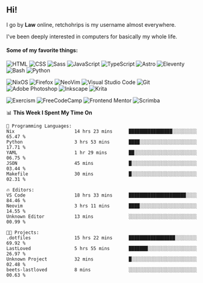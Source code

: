 ## Hi!

I go by **Law** online, retchohrips is my username almost everywhere.

I've been deeply interested in computers for basically my whole life.

#### Some of my favorite things:

![HTML](https://img.shields.io/badge/HTML-%23E34F26?style=flat&logo=html5&logoColor=white)
![CSS](https://img.shields.io/badge/CSS-%231572B6?style=flat&logo=css3&logoColor=white)
![Sass](https://img.shields.io/badge/Sass-%23CC6699?style=flat&logo=sass&logoColor=white)
![JavaScript](https://img.shields.io/badge/JavaScript-%23F7DF1E?style=flat&logo=javascript&logoColor=black)
![TypeScript](https://img.shields.io/badge/TypeScript-%233178C6?style=flat&logo=typescript&logoColor=white)
![Astro](https://img.shields.io/badge/Astro-%23BC52EE?style=flat&logo=astro&logoColor=white)
![Eleventy](https://img.shields.io/badge/Eleventy-black?style=flat&logo=eleventy&logoColor=white)
![Bash](https://img.shields.io/badge/Bash-%234EAA25?style=flat&logo=gnu-bash&logoColor=white)
![Python](https://img.shields.io/badge/Python-3670A0?style=flat&logo=python&logoColor=white)

![NixOS](https://img.shields.io/badge/NixOS-%235277C3?style=flat&logo=nixos&logoColor=white)
![Firefox](https://img.shields.io/badge/Firefox-FF7139?style=lat&logo=Firefox-Browser&logoColor=white)
![NeoVim](https://img.shields.io/badge/NeoVim-%2357A143?style=flat&logo=neovim&logoColor=white)
![Visual Studio Code](https://img.shields.io/badge/VS%20Code-0078d7.svg?style=flat&logo=visual-studio-code&logoColor=white)
![Git](https://img.shields.io/badge/Git-%23F05032?style=flat&logo=git&logoColor=white)
![Adobe Photoshop](https://img.shields.io/badge/Photoshop-%2331A8FF?style=flat&logo=adobe%20photoshop&logoColor=white)
![Inkscape](https://img.shields.io/badge/Inkscape-e0e0e0?style=flat&logo=inkscape&logoColor=080A13)
![Krita](https://img.shields.io/badge/Krita-203759?style=flat&logo=krita&logoColor=white)

![Exercism](https://img.shields.io/badge/Exercism-009CAB?style=flat&logo=exercism&logoColor=white)
![FreeCodeCamp](https://img.shields.io/badge/freeCodeCamp-%23123?style=flat&logo=freecodecamp&logoColor=white)
![Frontend Mentor](https://img.shields.io/badge/Frontend%20Mentor-%233F54A3?style=flat&logo=Frontend-Mentor&logoColor=white)
![Scrimba](https://img.shields.io/badge/Scrimba-2B283A?style=flat&logo=scrimba&logoColor=white)

<!--START_SECTION:waka-->
📊 **This Week I Spent My Time On** 

```text
💬 Programming Languages: 
Nix                      14 hrs 23 mins      ████████████████░░░░░░░░░   65.47 % 
Python                   3 hrs 53 mins       ████░░░░░░░░░░░░░░░░░░░░░   17.71 % 
YAML                     1 hr 29 mins        ██░░░░░░░░░░░░░░░░░░░░░░░   06.75 % 
JSON                     45 mins             █░░░░░░░░░░░░░░░░░░░░░░░░   03.44 % 
Makefile                 30 mins             █░░░░░░░░░░░░░░░░░░░░░░░░   02.31 % 

🔥 Editors: 
VS Code                  18 hrs 33 mins      █████████████████████░░░░   84.46 % 
Neovim                   3 hrs 11 mins       ████░░░░░░░░░░░░░░░░░░░░░   14.55 % 
Unknown Editor           13 mins             ░░░░░░░░░░░░░░░░░░░░░░░░░   00.99 % 

🐱‍💻 Projects: 
.dotfiles                15 hrs 22 mins      █████████████████░░░░░░░░   69.92 % 
LastLoved                5 hrs 55 mins       ███████░░░░░░░░░░░░░░░░░░   26.97 % 
Unknown Project          32 mins             █░░░░░░░░░░░░░░░░░░░░░░░░   02.48 % 
beets-lastloved          8 mins              ░░░░░░░░░░░░░░░░░░░░░░░░░   00.63 % 
```


<!--END_SECTION:waka-->
